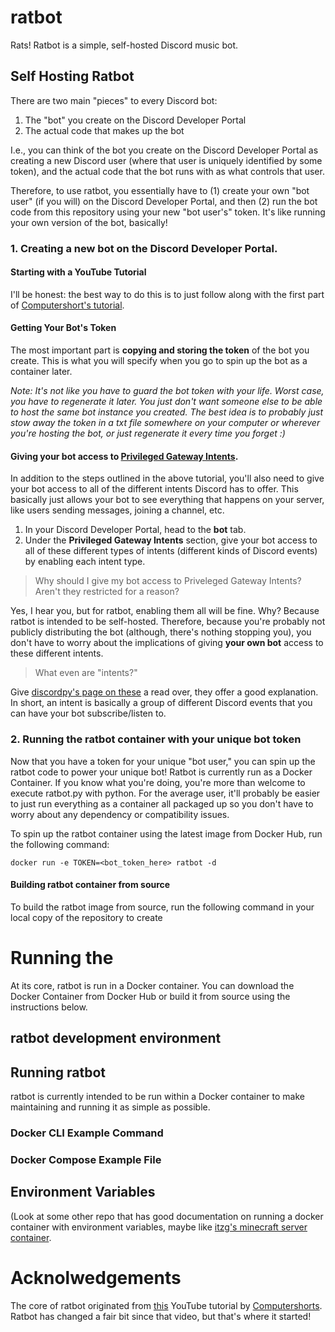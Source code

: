 # ratbot
Rats! Ratbot is a simple, self-hosted Discord music bot.

## Self Hosting Ratbot
There are two main "pieces" to every Discord bot:
1. The "bot" you create on the Discord Developer Portal
2. The actual code that makes up the bot

I.e., you can think of the bot you create on the Discord Developer Portal as creating a new Discord user (where
that user is uniquely identified by some token), and the actual code that the bot runs with as what controls that
user.

Therefore, to use ratbot, you essentially have to (1) create your own "bot user" (if you will) on the Discord Developer
Portal, and then (2) run the bot code from this repository using your new "bot user's" token. It's like running
your own version of the bot, basically!

### 1. Creating a new bot on the Discord Developer Portal.
#### Starting with a YouTube Tutorial
I'll be honest: the best way to do this is to just follow along with the first part of [Computershort's
tutorial](https://www.youtube.com/watch?v=dRHUW_KnHLs).

#### Getting Your Bot's Token
The most important part is **copying and storing
the token** of the bot you create. This is what you will specify when you go to spin up the bot as a container
later.

*Note: It's not like you have to guard the bot token with your life. Worst case, you have to regenerate it later.
You just don't want someone else to be able to host the same bot instance you created. The best idea is to probably
just stow away the token in a txt file somewhere on your computer or wherever you're hosting the bot, or just
regenerate it every time you forget :)*

#### Giving your bot access to [Privileged Gateway Intents](https://autocode.com/discord/threads/what-are-discord-privileged-intents-and-how-do-i-enable-them-tutorial-0c3f9977/).
In addition to the steps outlined in the above tutorial, you'll also need to give your bot access to all of the
different intents Discord has to offer. This basically just allows your bot to see everything that happens on your
server, like users sending messages, joining a channel, etc.
   1. In your Discord Developer Portal, head to the **bot** tab.
   2. Under the **Privileged Gateway Intents** section, give your bot access to all of these different types of
      intents (different kinds of Discord events) by enabling each intent type.

 > Why should I give my bot access to Priveleged Gateway Intents? Aren't they restricted for a reason?
 
 Yes, I hear you, but for ratbot, enabling them all will be fine. Why? Because ratbot is intended to be
 self-hosted. Therefore, because you're probably not publicly distributing the bot (although, there's nothing
 stopping you), you don't have to worry about the implications of giving **your own bot** access to these
 different intents.

 > What even are "intents?"

 Give [discordpy's page on these](https://discordpy.readthedocs.io/en/stable/intents.html) a read over, they
 offer a good explanation. In short, an intent is basically a group of different Discord events that you
 can have your bot subscribe/listen to.

### 2. Running the ratbot container with your unique bot token
Now that you have a token for your unique "bot user," you can spin up the ratbot code to power your unique bot!
Ratbot is currently run as a Docker Container. If you know what you're doing, you're more than welcome to execute
ratbot.py with python. For the average user, it'll probably be easier to just run everything as a container all
packaged up so you don't have to worry about any dependency or compatibility issues.

To spin up the ratbot container using the latest image from Docker Hub, run the following command:

    docker run -e TOKEN=<bot_token_here> ratbot -d


#### Building ratbot container from source
To build the ratbot image from source, run the following command in your local copy of the repository to create



# Running the 
At its core, ratbot is run in a Docker container. You can download the Docker Container from Docker Hub or build it
from source using the instructions below.

## ratbot development environment


## Running ratbot
ratbot is currently intended to be run within a Docker container to make maintaining and running it as simple as possible.

### Docker CLI Example Command

### Docker Compose Example File


## Environment Variables
(Look at some other repo that has good documentation on running a docker container with environment variables,
maybe like [itzg's minecraft server container](https://github.com/itzg/docker-minecraft-server).


# Acknolwedgements
The core of ratbot originated from [this](https://www.youtube.com/watch?v=dRHUW_KnHLs) YouTube tutorial by
[Computershorts](https://www.youtube.com/channel/UC2clDLZK1wXYB5be4b240Hg). Ratbot has changed a fair bit since
that video, but that's where it started!